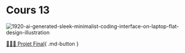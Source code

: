 # Cours 13

![1920-ai-generated-sleek-minimalist-coding-interface-on-laptop-flat-design-illustration](https://github.com/user-attachments/assets/0b3bfe39-c46d-4891-a2c3-fb805f7f45e1)


[🦸🏻‍♂️ Projet Final](https://tim-montmorency.com/compendium/582-111%E2%80%93web1/examens/projet_final.html){ .md-button } 

